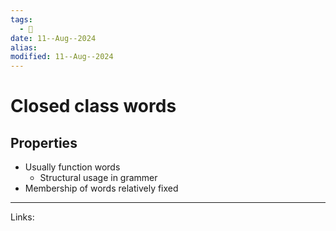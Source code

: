 ```yaml
---
tags:
  - 🌱
date: 11--Aug--2024
alias: 
modified: 11--Aug--2024
---
```

# Closed class words

## Properties
- Usually function words
    - Structural usage in grammer
- Membership of words relatively fixed

---
Links:
